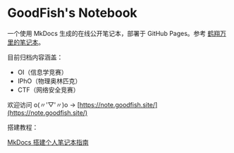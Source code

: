 # GoodFish's Notebook

一个使用 MkDocs 生成的在线公开笔记本，部署于 GitHub Pages。参考 [鹤翔万里的笔记本](https://note.tonycrane.cc/)。

目前归档内容涵盖：
- OI（信息学竞赛）
- IPhO（物理奥林匹克）
- CTF（网络安全竞赛）

欢迎访问 o(〃'▽'〃)o → [https://note.goodfish.site/](https://note.goodfish.site/)

搭建教程：

[MkDocs 搭建个人笔记本指南](https://note.goodfish.site/Others/mkdocs/)
